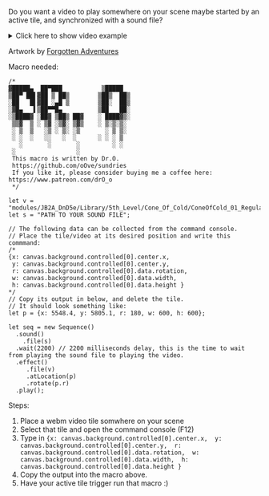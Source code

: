 
Do you want a video to play somewhere on your scene maybe started by an active tile, and synchronized with a sound file?

<details>
 <summary>Click here to show video example</summary> 

 https://user-images.githubusercontent.com/8543541/188277176-f543cab1-5d9d-44ab-927b-b6b0d0ee880f.mp4
</details>

Artwork by [Forgotten Adventures](https://forgotten-adventures.net)

Macro needed:
```JS
/*
▓█████▄  ██▀███           ▒█████  
▒██▀ ██▌▓██ ▒ ██▒        ▒██▒  ██▒
░██   █▌▓██ ░▄█ ▒        ▒██░  ██▒
░▓█▄   ▌▒██▀▀█▄          ▒██   ██░
░▒████▓ ░██▓ ▒██▒ ██▓    ░ ████▓▒░
 ▒▒▓  ▒ ░ ▒▓ ░▒▓░ ▒▓▒    ░ ▒░▒░▒░ 
 ░ ▒  ▒   ░▒ ░ ▒░ ░▒       ░ ▒ ▒░ 
 ░ ░  ░   ░░   ░  ░      ░ ░ ░ ▒  
   ░       ░       ░         ░ ░  
 ░                 ░              
 This macro is written by Dr.O.
 https://github.com/oOve/sundries
 If you like it, please consider buying me a coffee here: https://www.patreon.com/drO_o
 */

let v = "modules/JB2A_DnD5e/Library/5th_Level/Cone_Of_Cold/ConeOfCold_01_Regular_Blue_600x600.webm";
let s = "PATH TO YOUR SOUND FILE";

// The following data can be collected from the command console. 
// Place the tile/video at its desired position and write this commmand:
/*
{x: canvas.background.controlled[0].center.x, 
 y: canvas.background.controlled[0].center.y, 
 r: canvas.background.controlled[0].data.rotation, 
 w: canvas.background.controlled[0].data.width, 
 h: canvas.background.controlled[0].data.height }
*/
// Copy its output in below, and delete the tile.
// It should look something like:
let p = {x: 5548.4, y: 5805.1, r: 180, w: 600, h: 600};

let seq = new Sequence()  
  .sound()
    .file(s)
  .wait(2200) // 2200 milliseconds delay, this is the time to wait from playing the sound file to playing the video.
  .effect()
     .file(v)
     .atLocation(p)     
     .rotate(p.r)
  .play();
```

Steps:
 1. Place a webm video tile somwhere on your scene
 2. Select that tile and open the command console (F12)
 3. Type in ```{x: canvas.background.controlled[0].center.x, 
 y: canvas.background.controlled[0].center.y, 
 r: canvas.background.controlled[0].data.rotation, 
 w: canvas.background.controlled[0].data.width, 
 h: canvas.background.controlled[0].data.height }```
 4. Copy the output into the macro above.
 5. Have your active tile trigger run that macro :)






